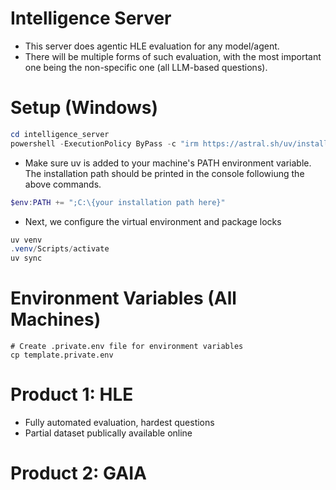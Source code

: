 # Intelligence Server

* This server does agentic HLE evaluation for any model/agent.
* There will be multiple forms of such evaluation, with the most important one being the non-specific one (all LLM-based questions).

# Setup (Windows)
```powershell
cd intelligence_server
powershell -ExecutionPolicy ByPass -c "irm https://astral.sh/uv/install.ps1 | iex"
```

* Make sure uv is added to your machine's PATH environment variable. The installation path should be printed in the console followiung the above commands.

```powershell
$env:PATH += ";C:\{your installation path here}"
```

* Next, we configure the virtual environment and package locks

```powershell
uv venv
.venv/Scripts/activate
uv sync
```

# Environment Variables (All Machines)
```
# Create .private.env file for environment variables
cp template.private.env
```


# Product 1: HLE

* Fully automated evaluation, hardest questions
* Partial dataset publically available online

# Product 2: GAIA

